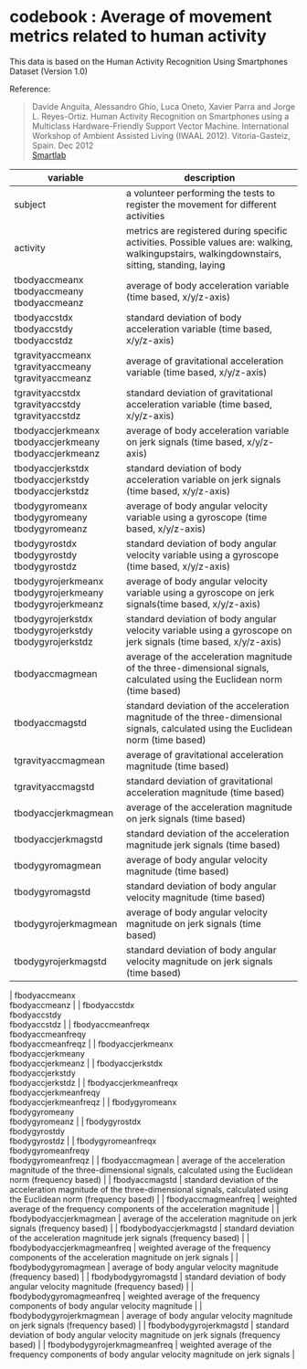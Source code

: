 # codebook : Average of movement metrics related to human activity

This data is based on the Human Activity Recognition Using Smartphones Dataset (Version 1.0)

Reference: 
> Davide Anguita, Alessandro Ghio, Luca Oneto, Xavier Parra and Jorge L. Reyes-Ortiz. Human Activity Recognition on Smartphones using a Multiclass Hardware-Friendly Support Vector Machine. International Workshop of Ambient Assisted Living (IWAAL 2012). Vitoria-Gasteiz, Spain. Dec 2012
<br>[Smartlab](http://www.smartlab.ws)


| variable                     | description |
| ---------------------------- | ----------- |
| subject                      | a volunteer performing the tests to register the movement for different activities |
| activity                     | metrics are registered during specific activities. Possible values are: walking, walkingupstairs, walkingdownstairs, sitting, standing, laying |
| tbodyaccmeanx<br>tbodyaccmeany<br>tbodyaccmeanz | average of body acceleration variable (time based, x/y/z-axis) |
| tbodyaccstdx<br>tbodyaccstdy<br>tbodyaccstdz    | standard deviation of body acceleration variable (time based, x/y/z-axis) |
| tgravityaccmeanx<br>tgravityaccmeany<br>tgravityaccmeanz | average of gravitational acceleration variable (time based, x/y/z-axis) |
| tgravityaccstdx<br>tgravityaccstdy<br>tgravityaccstdz | standard deviation of gravitational acceleration variable (time based, x/y/z-axis) |
| tbodyaccjerkmeanx<br>tbodyaccjerkmeany<br>tbodyaccjerkmeanz | average of body acceleration variable on jerk signals (time based, x/y/z-axis) |
| tbodyaccjerkstdx<br>tbodyaccjerkstdy<br>tbodyaccjerkstdz | standard deviation of body acceleration variable on jerk signals (time based, x/y/z-axis) |
| tbodygyromeanx<br>tbodygyromeany<br>tbodygyromeanz | average of body angular velocity variable using a gyroscope (time based, x/y/z-axis) |
| tbodygyrostdx<br>tbodygyrostdy<br>tbodygyrostdz | standard deviation of body  angular velocity variable using a gyroscope (time based, x/y/z-axis) |
| tbodygyrojerkmeanx<br>tbodygyrojerkmeany<br>tbodygyrojerkmeanz | average of body angular velocity variable using a gyroscope on jerk signals(time based, x/y/z-axis) |
| tbodygyrojerkstdx<br>tbodygyrojerkstdy<br>tbodygyrojerkstdz | standard deviation of body  angular velocity variable using a gyroscope on jerk signals (time based, x/y/z-axis) |
| tbodyaccmagmean              | average of the acceleration magnitude of the three-dimensional signals, calculated using the Euclidean norm (time based) |
| tbodyaccmagstd               | standard deviation of the acceleration magnitude of the three-dimensional signals, calculated using the Euclidean norm (time based) |
| tgravityaccmagmean           | average of gravitational acceleration magnitude (time based) |
| tgravityaccmagstd            | standard deviation of gravitational acceleration magnitude (time based) |
| tbodyaccjerkmagmean          | average of the acceleration magnitude on jerk signals (time based) |
| tbodyaccjerkmagstd           | standard deviation of the acceleration magnitude jerk signals (time based) |
| tbodygyromagmean             | average of body angular velocity magnitude (time based) |
| tbodygyromagstd              | standard deviation of body angular velocity magnitude (time based) |
| tbodygyrojerkmagmean         | average of body angular velocity magnitude on jerk signals (time based) |
| tbodygyrojerkmagstd          | standard deviation of body angular velocity magnitude on jerk signals (time based) |

| fbodyaccmeanx<br><fbodyaccmeanybr>fbodyaccmeanz |
| fbodyaccstdx<br>fbodyaccstdy<br>fbodyaccstdz |
| fbodyaccmeanfreqx<br>fbodyaccmeanfreqy<br>fbodyaccmeanfreqz |
| fbodyaccjerkmeanx<br>fbodyaccjerkmeany<br>fbodyaccjerkmeanz |
| fbodyaccjerkstdx<br>fbodyaccjerkstdy<br>fbodyaccjerkstdz |
| fbodyaccjerkmeanfreqx<br>fbodyaccjerkmeanfreqy<br>fbodyaccjerkmeanfreqz |
| fbodygyromeanx<br>fbodygyromeany<br>fbodygyromeanz |
| fbodygyrostdx<br>fbodygyrostdy<br>fbodygyrostdz |
| fbodygyromeanfreqx<br>fbodygyromeanfreqy<br>fbodygyromeanfreqz |
| fbodyaccmagmean              | average of the acceleration magnitude of the three-dimensional signals, calculated using the Euclidean norm (frequency based) |
| fbodyaccmagstd               | standard deviation of the acceleration magnitude of the three-dimensional signals, calculated using the Euclidean norm (frequency based) |
| fbodyaccmagmeanfreq          | weighted average of the frequency components of the acceleration magnitude |
| fbodybodyaccjerkmagmean      | average of the acceleration magnitude on jerk signals (frequency based) |
| fbodybodyaccjerkmagstd       | standard deviation of the acceleration magnitude jerk signals (frequency based) |
| fbodybodyaccjerkmagmeanfreq  | weighted average of the frequency components of the acceleration magnitude on jerk signals |
| fbodybodygyromagmean         | average of body angular velocity magnitude (frequency based) |
| fbodybodygyromagstd          | standard deviation of body angular velocity magnitude (frequency based) |
| fbodybodygyromagmeanfreq     | weighted average of the frequency components of body angular velocity magnitude |
| fbodybodygyrojerkmagmean     | average of body angular velocity magnitude on jerk signals (frequency based) |
| fbodybodygyrojerkmagstd      | standard deviation of body angular velocity magnitude on jerk signals (frequency based) |
| fbodybodygyrojerkmagmeanfreq | weighted average of the frequency components of body angular velocity magnitude on jerk signals |
